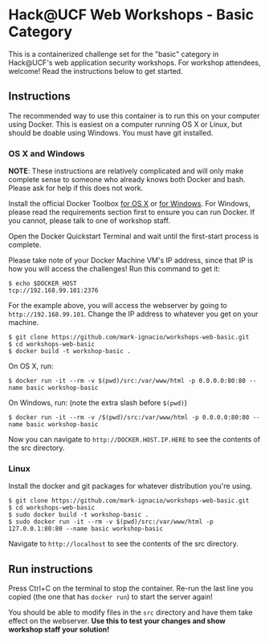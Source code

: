 # Hack@UCF Web Workshops - Basic Category

This is a containerized challenge set for the "basic" category in Hack@UCF's web application security workshops. For workshop attendees, welcome! Read the instructions below to get started.

## Instructions

The recommended way to use this container is to run this on your computer using Docker. This is easiest on a computer running OS X or Linux, but should be doable using Windows. You must have git installed.

### OS X and Windows

**NOTE**: These instructions are relatively complicated and will only make complete sense to someone who already knows both Docker and bash. Please ask for help if this does not work.

Install the official Docker Toolbox [for OS X](https://docs.docker.com/engine/installation/mac/#installation) or [for Windows](https://docs.docker.com/engine/installation/windows/#requirements). For Windows, please read the requirements section first to ensure you can run Docker. If you cannot, please talk to one of workshop staff.

Open the Docker Quickstart Terminal and wait until the first-start process is complete.

Please take note of your Docker Machine VM's IP address, since that IP is how you will access the challenges! Run this command to get it:

```
$ echo $DOCKER_HOST
tcp://192.168.99.101:2376
```

For the example above, you will access the webserver by going to `http://192.168.99.101`. Change the IP address to whatever you get on your machine.

```
$ git clone https://github.com/mark-ignacio/workshops-web-basic.git
$ cd workshops-web-basic
$ docker build -t workshop-basic .
```

On OS X, run:

```
$ docker run -it --rm -v $(pwd)/src:/var/www/html -p 0.0.0.0:80:80 --name basic workshop-basic
```

On Windows, run: (note the extra slash before `$(pwd)`)

```
$ docker run -it --rm -v /$(pwd)/src:/var/www/html -p 0.0.0.0:80:80 --name basic workshop-basic
```

Now you can navigate to `http://DOCKER.HOST.IP.HERE` to see the contents of the src directory.


### Linux

Install the docker and git packages for whatever distribution you're using.

```
$ git clone https://github.com/mark-ignacio/workshops-web-basic.git
$ cd workshops-web-basic
$ sudo docker build -t workshop-basic .
$ sudo docker run -it --rm -v $(pwd)/src:/var/www/html -p 127.0.0.1:80:80 --name basic workshop-basic
```

Navigate to `http://localhost` to see the contents of the src directory.

## Run instructions

Press Ctrl+C on the terminal to stop the container. Re-run the last line you copied (the one that has `docker run`) to start the server again!

You should be able to modify files in the `src` directory and have them take effect on the webserver. **Use this to test your changes and show workshop staff your solution!**
